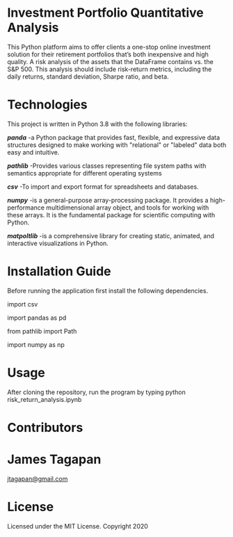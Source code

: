 # Investment Portfolio Quantitative Analysis
This Python platform aims to offer clients a one-stop online investment solution for their retirement portfolios that’s both inexpensive and high quality. A risk analysis of the assets that the DataFrame contains vs. the S&P 500. This analysis should include risk-return metrics, including the daily returns, standard deviation, Sharpe ratio, and beta.

# Technologies
This project is written in Python 3.8 with the following libraries:

***panda*** -a Python package that provides fast, flexible, and expressive data structures designed to make working with "relational" or "labeled" data both easy and intuitive.

***pathlib*** -Provides various classes representing file system paths with semantics appropriate for different operating systems

***csv*** -To import and export format for spreadsheets and databases.

***numpy*** -is a general-purpose array-processing package. It provides a high-performance multidimensional array object, and tools for working with these arrays. It is the fundamental package for scientific computing with Python.

***matpoltlib*** -is a comprehensive library for creating static, animated, and interactive visualizations in Python.

# Installation Guide

Before running the application first install the following dependencies.

import csv

import pandas as pd

from pathlib import Path

import numpy as np


# Usage

After cloning the repository, run the program by typing python risk_return_analysis.ipynb 

# Contributors
# James Tagapan

jtagapan@gmail.com

# License
Licensed under the MIT License. Copyright 2020
